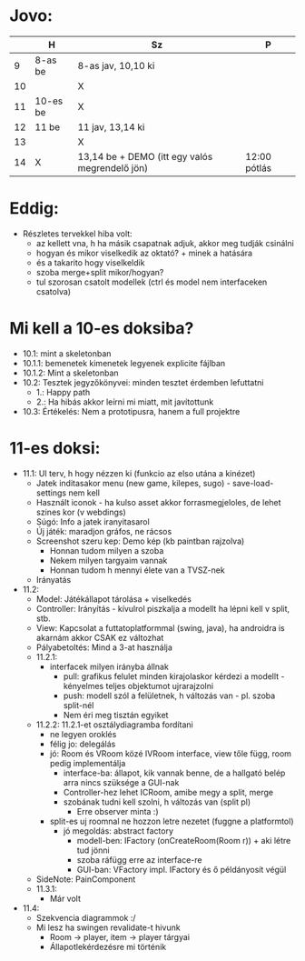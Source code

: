 # Jovo:

|     | H        | Sz                                             | P            |
| --- | -------- | ---------------------------------------------- | ------------ |
| 9   | 8-as be  | 8-as jav, 10,10 ki                             |              |
| 10  |          | X                                              |              |
| 11  | 10-es be | X                                              |              |
| 12  | 11 be    | 11 jav, 13,14 ki                               |              |
| 13  |          | X                                              |              |
| 14  | X        | 13,14 be + DEMO (itt egy valós megrendelő jön) | 12:00 pótlás |

# Eddig:

- Részletes tervekkel hiba volt:
  - az kellett vna, h ha másik csapatnak adjuk, akkor meg tudják csinálni
  - hogyan és mikor viselkedik az oktató? + minek a hatására
  - és a takarito hogy viselkeldik
  - szoba merge+split mikor/hogyan?
  - tul szorosan csatolt modellek (ctrl és model nem interfaceken csatolva)

# Mi kell a 10-es doksiba?

- 10.1: mint a skeletonban
- 10.1.1: bemenetek kimenetek legyenek explicite fájlban
- 10.1.2: Mint a skeletonban
- 10.2: Tesztek jegyzőkönyvei: minden tesztet érdemben lefuttatni
  - 1.: Happy path
  - 2.: Ha hibás akkor leírni mi miatt, mit javítottunk
- 10.3: Értékelés: Nem a prototipusra, hanem a full projektre

# 11-es doksi:

- 11.1: UI terv, h hogy nézzen ki (funkcio az elso utána a kinézet)
  - Jatek inditasakor menu (new game, kilepes, sugo) - save-load-settings nem kell
  - Használt iconok - ha kulso asset akkor forrasmegjeloles, de lehet szines kor (v webdings)
  - Súgó: Info a jatek iranyitasarol
  - Új játék: maradjon gráfos, ne rácsos
  - Screenshot szeru kep: Demo kép (kb paintban rajzolva)
    - Honnan tudom milyen a szoba
    - Nekem milyen targyaim vannak
    - Honnan tudom h mennyi élete van a TVSZ-nek
  - Irányatás
- 11.2:
  - Model: Játékállapot tárolása + viselkedés
  - Controller: Irányítás - kívulrol piszkalja a modellt ha lépni kell v split, stb.
  - View: Kapcsolat a futtatoplatformmal (swing, java), ha androidra is akarnám akkor CSAK ez változhat
  - Pályabetoltés: Mind a 3-at használja
  - 11.2.1:
    - interfacek milyen irányba állnak
      - pull: grafikus felulet minden kirajolaskor kérdezi a modellt - kényelmes teljes objektumot ujrarajzolni
      - push: modell szól a felületnek, h változás van - pl. szoba split-nél
      - Nem éri meg tisztán egyiket
  - 11.2.2: 11.2.1-et osztálydiagramba fordítani
    - ne legyen oroklés
    - félig jo: delegálás
    - jó: Room és VRoom közé IVRoom interface, view tőle függ, room pedig implementálja
      - interface-ba: állapot, kik vannak benne, de a hallgató belép arra nincs szüksége a GUI-nak
      - Controller-hez lehet ICRoom, amibe megy a split, merge
      - szobának tudni kell szolni, h változás van (split pl)
        - Erre observer minta :)
    - split-es uj roomnal ne hozzon letre nezetet (fuggne a platformtol)
      - jó megoldás: abstract factory
        - modell-ben: IFactory (onCreateRoom(Room r)) + aki létre tud jönni
        - szoba ráfügg erre az interface-re
        - GUI-ban: VFactory impl. IFactory és ő példányosít végül
  - SideNote: PainComponent
  - 11.3.1:
    - Már volt
- 11.4:
  - Szekvencia diagrammok :/
  - Mi lesz ha swingen revalidate-t hivunk
    - Room -> player, item -> player tárgyai
    - Állapotlekérdezésre mi történik

